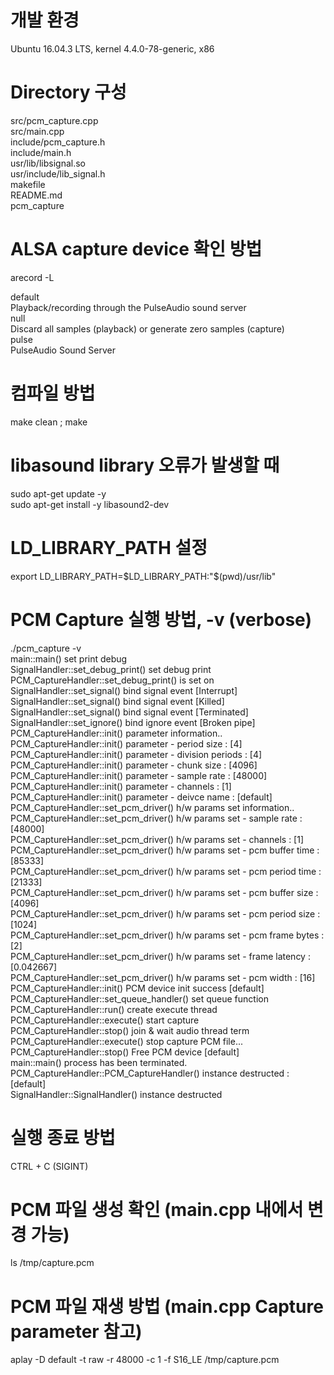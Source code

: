 # 개발 환경
Ubuntu 16.04.3 LTS, kernel 4.4.0-78-generic, x86  
  
# Directory 구성  
src/pcm_capture.cpp  
src/main.cpp  
include/pcm_capture.h  
include/main.h  
usr/lib/libsignal.so  
usr/include/lib_signal.h  
makefile  
README.md  
pcm_capture  
  
# ALSA capture device 확인 방법  
arecord -L  
  
default  
    Playback/recording through the PulseAudio sound server  
null  
    Discard all samples (playback) or generate zero samples (capture)  
pulse  
    PulseAudio Sound Server  

# 컴파일 방법  
make clean ; make  
  
# libasound library 오류가 발생할 때  
sudo apt-get update -y  
sudo apt-get install -y libasound2-dev  
  
# LD_LIBRARY_PATH 설정  
export LD_LIBRARY_PATH=$LD_LIBRARY_PATH:"$(pwd)/usr/lib"  
  
# PCM Capture 실행 방법, -v (verbose)  
 ./pcm_capture -v  
main::main() set print debug  
SignalHandler::set_debug_print() set debug print  
PCM_CaptureHandler::set_debug_print() is set on  
SignalHandler::set_signal() bind signal event [Interrupt]  
SignalHandler::set_signal() bind signal event [Killed]  
SignalHandler::set_signal() bind signal event [Terminated]  
SignalHandler::set_ignore() bind ignore event [Broken pipe]  
PCM_CaptureHandler::init() parameter information..  
PCM_CaptureHandler::init() parameter - period size      : [4]  
PCM_CaptureHandler::init() parameter - division periods : [4]  
PCM_CaptureHandler::init() parameter - chunk size       : [4096]  
PCM_CaptureHandler::init() parameter - sample rate      : [48000]  
PCM_CaptureHandler::init() parameter - channels         : [1]  
PCM_CaptureHandler::init() parameter - deivce name      : [default]  
PCM_CaptureHandler::set_pcm_driver() h/w params set information..  
PCM_CaptureHandler::set_pcm_driver() h/w params set - sample rate     : [48000]  
PCM_CaptureHandler::set_pcm_driver() h/w params set - channels        : [1]  
PCM_CaptureHandler::set_pcm_driver() h/w params set - pcm buffer time : [85333]  
PCM_CaptureHandler::set_pcm_driver() h/w params set - pcm period time : [21333]  
PCM_CaptureHandler::set_pcm_driver() h/w params set - pcm buffer size : [4096]  
PCM_CaptureHandler::set_pcm_driver() h/w params set - pcm period size : [1024]  
PCM_CaptureHandler::set_pcm_driver() h/w params set - pcm frame bytes : [2]  
PCM_CaptureHandler::set_pcm_driver() h/w params set - frame latency   : [0.042667]  
PCM_CaptureHandler::set_pcm_driver() h/w params set - pcm width       : [16]  
PCM_CaptureHandler::init() PCM device init success [default]  
PCM_CaptureHandler::set_queue_handler() set queue function  
PCM_CaptureHandler::run() create execute thread  
PCM_CaptureHandler::execute() start capture  
PCM_CaptureHandler::stop() join & wait audio thread term  
PCM_CaptureHandler::execute() stop capture PCM file...  
PCM_CaptureHandler::stop() Free PCM device [default]  
main::main() process has been terminated.  
PCM_CaptureHandler::PCM_CaptureHandler() instance destructed : [default]  
SignalHandler::SignalHandler() instance destructed  
  
# 실행 종료 방법  
CTRL + C (SIGINT)  
  
# PCM 파일 생성 확인 (main.cpp 내에서 변경 가능)  
ls /tmp/capture.pcm  
  
# PCM 파일 재생 방법 (main.cpp Capture parameter 참고)  
aplay -D default -t raw -r 48000 -c 1 -f S16_LE /tmp/capture.pcm  

